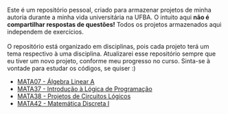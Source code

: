 Este é um repositório pessoal, criado para armazenar projetos de minha autoria durante a minha vida universitária na UFBA.
O intuito aqui **não é compartilhar respostas de questões!** Todos os projetos armazenados aqui independem de exercícios.
<br/><br/>
O repositório está organizado em disciplinas, pois cada projeto terá um tema respectivo à uma disciplina. Atualizarei esse
repositório sempre que eu tiver um novo projeto, conforme meu progresso no curso. Sinta-se à vontade para estudar os códigos, se quiser :)

- [MATA07 - Álgebra Linear A](./MATA07%20-%20Álgebra%20Linear%20A)
- [MATA37 - Introdução à Lógica de Programação](./MATA37%20-%20Introdu%C3%A7%C3%A3o%20%C3%A0%20L%C3%B3gica%20de%20Programa%C3%A7%C3%A3o)
- [MATA38 - Projetos de Circuitos Lógicos](./MATA38%20-%20Projetos%20de%20Circuitos%20L%C3%B3gicos)
- [MATA42 - Matemática Discreta I](./MATA42%20-%20Matem%C3%A1tica%20Discreta%20I)
